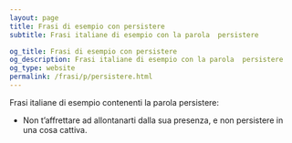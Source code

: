 ```yaml
---
layout: page
title: Frasi di esempio con persistere 
subtitle: Frasi italiane di esempio con la parola  persistere

og_title: Frasi di esempio con persistere 
og_description: Frasi italiane di esempio con la parola  persistere
og_type: website
permalink: /frasi/p/persistere.html
---
```


Frasi italiane di esempio contenenti la parola persistere:


- Non t’affrettare ad allontanarti dalla sua presenza, e non persistere in una cosa cattiva.
